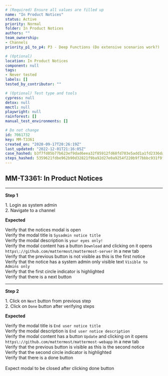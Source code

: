```yaml
---
# (Required) Ensure all values are filled up
name: "In Product Notices"
status: Active
priority: Normal
folder: In Product Notices
authors: ""
team_ownership:
- Channels
priority_p1_to_p4: P3 - Deep Functions (Do extensive scenarios work?)

# (Optional)
location: In Product Notices
component: null
tags:
- Never tested
labels: []
tested_by_contributor: ""

# (Optional) Test type and tools
cypress: null
detox: null
mmctl: null
playwright: null
rainforest: []
manual_test_environments: []

# Do not change
id: 7061732
key: MM-T3361
created_on: "2020-09-17T20:26:19Z"
last_updated: "2022-12-01T21:16:05Z"
case_hashed: b3f7fd05b77b623ef9dad6eea32f85912fd68fd703e5add1a1fd2336dad627312cbc6061eee5b19b70017fc3ac47787c
steps_hashed: 5359621fdbe962b90d32821f9ba92d27e0a9254f220b9f7bbbc931f9f484eac9fc2bf7ac06db8b92eed393f46e8174e7
---
```


<!-- (Auto-generated) Based on frontmatter's "key" and "name" -->

## MM-T3361: In Product Notices

---

**Step 1**

1\. Login as system admin\
2\. Navigate to a channel

**Expected**

Verify that the notices modal is open\
Verify the modal title is `Sysadmin notice title`\
Verify the modal description is `your eyes only!`\
Verify the modal content has a button `Download` and clicking on it opens `https\://github.com/mattermost/mattermost-server` in a new tab\
Verify that the previous button is not visible as this is the first notice\
Verify that the notice has a system admin only visible text `Visible to Admins only`\
Verify that the first circle indicator is highlighted\
Verify that there is a next button

---

**Step 2**

1\. Click on `Next` button from previous step\
2\. Click on `Done` button after verifying steps

**Expected**

Verify the modal title is `End user notice title`\
Verify the modal description is `End user notice description`\
Verify the modal content has a button `Update` and clicking on it opens `https\://github.com/mattermost/mattermost-webapp` in a new tab\
Verify that the previous button is visible as this is the second notice\
Verify that the second circle indicator is highlighted\
Verify that there is a done button\
\
Expect modal to be closed after clicking done button
